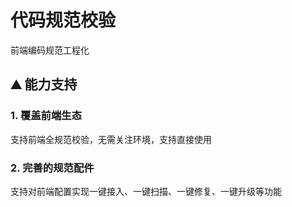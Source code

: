# 代码规范校验

 前端编码规范工程化

## :mountain: 能力支持

### 1. 覆盖前端生态

支持前端全规范校验，无需关注环境，支持直接使用

### 2. 完善的规范配件

支持对前端配置实现一键接入、一键扫描、一键修复、一键升级等功能
